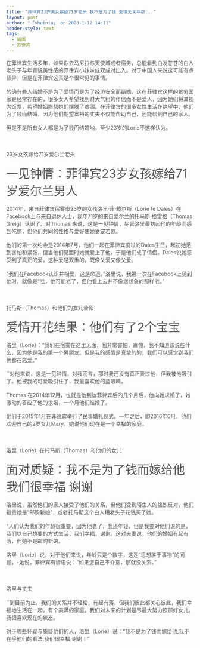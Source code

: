 ```yaml
---
title: "菲律宾23岁美女嫁给71岁老头 我不是为了钱 爱情无关年龄..."
layout: post
author: "「shuiniu」 on 2020-1-12 14:11"
header-style: text
tags:
  - 新闻
  - 菲律宾
---
```


<head></head>
<body>
 <font color="#555555">在菲律宾生活多年，如果你去马尼拉与天使城或者宿务，总能看到白发苍苍的白人老头子与年青貌美性感的菲律宾小妹妹成双成对出入。对于中国人来说这可能有点怪异，但是在菲律宾这真是个很常见的事情。</font>
 <br> 
 <br> 
 <font color="#555555">的确有些人结婚不是为了爱情而是为了经济安全而结婚。这在菲律宾这样的贫穷国家是经常存在的，很多女人希望找到财大气粗的伴侣而不是爱人，因为她们将其视为饭票，希望婚姻能帮她们摆脱了贫困。在菲律宾的很多女性生活在绝望中，他们为了钱而结婚，因为他们期望富裕的丈夫不仅能帮助自己，还能帮到自己的家人。</font>
 <br> 
 <br> 
 <font color="#555555">但是不是所有女人都是为了钱而结婚哟，至少23岁的Lorie不这样认为。</font>
 <br> 
 <br> 
 <br> 
 <br> 
 <font color="#555555">23岁女孩嫁给71岁爱尔兰老头</font>
 <br> 
 <br> 
 <font size="6"><font color="#555555">一见钟情：菲律宾23岁女孩嫁给71岁爱尔兰男人</font></font>
 <br> 
 <br> 
 <font color="#555555">2014年，来自菲律宾宿雾市23岁的女孩洛里·菲·戴尔斯（Lorie fe Dales）在Facebook上与来自退休人士，现年71岁的来自爱尔兰的托马斯·格雷格（Thomas Greig）认识了。对Thomas 来说，这是一见钟情，尽管洛里最初因他的年龄而感到吃惊，但他们共同的性格与爱好使她受宠若惊。</font>
 <br> 
 <br> 
 <font color="#555555">他们的第一次约会是2014年7月，他们一起在菲律宾度过的Dales生日，起初她感到害怕和紧张，但当他们见面时她就爱上了他，于是他们成了情侣。Dales说她感受到了真正的爱，这种爱是双重的，既像父爱又像父爱。</font>
 <br> 
 <br> 
 <font color="#555555">“我们在Facebook认识并相爱，这是命运。”洛里说，我第一次在Facebook上见到他时，就像是“哇，他可能老了，但他看上去并不像您想象的那样老。”</font>
 <br> 
 <br> 
 <br> 
 <br> 
 <font color="#555555">托马斯（Thomas）和他们的女儿合影</font>
 <br> 
 <br> 
 <font size="6"><font color="#555555">爱情开花结果：他们有了2个宝宝</font></font>
 <br> 
 <br> 
 <font color="#555555">洛里（Lorie）：“我们在宿雾在这里见面，我非常害怕，震惊，我不知道该说些什么，因为他是我的第一个男朋友。但是我的感情是真挚的的，我们可以感觉到我们俩都在恋爱。”</font>
 <br> 
 <br> 
 <font color="#555555">``对他来说，这是一见钟情，对我而言，那时我还没有真正爱过他，但我被他吸引了。他被我的可爱吸引住了，我最喜欢他的蓝眼睛。</font>
 <br> 
 <br> 
 <font color="#555555">Thomas 在2014年12月，也就是他到达菲律宾后的几个月后，他向她求婚了，她激动的答应了他的求婚，一个月他们结婚了。</font>
 <br> 
 <br> 
 <font color="#555555">他们于2015年1月在菲律宾举行了民事婚礼仪式。一年之后，即2016年6月，他们欢迎自己的2岁女儿Mary，她说他们现在是一个幸福的家庭。</font>
 <br> 
 <br> 
 <br> 
 <br> 
 <font color="#555555">洛里（Lorie）在托马斯（Thomas）和他们的女儿</font>
 <br> 
 <br> 
 <font size="6"><font color="#555555">面对质疑：我不是为了钱而嫁给他 我们很幸福 谢谢</font></font>
 <br> 
 <br> 
 <font color="#555555">洛里说，虽然他们的家人接受了他们的关系，但他们受到陌生人的强烈反对，他们指责她是“邮购新娘”，或者托马斯这个白人糟老头子花钱买了她。</font>
 <br> 
 <br> 
 <font color="#555555">“人们认为我们的年龄很重要，因为他老了，我还年轻，但是我要对他们说的是，我们以自己想要的方式生活，我们幸福，谢谢。这对夫妻说，他们的婚姻有起有落，但她不是邮购新娘。</font>
 <br> 
 <br> 
 <font color="#555555">洛里（Lorie）说，对于他们来说，年龄只是个数字，这是“思想胜于事物”的问题，-她说，菲律宾有谚语说：“如果您自己不介意，那就没关系。”</font>
 <br> 
 <br> 
 <br> 
 <br> 
 <font color="#555555">洛里与丈夫</font>
 <br> 
 <br> 
 <font color="#555555">``到目前为止，我们的关系并不轻松，有起有落，但我们彼此都关心彼此，我们幸福地生活在一起，有个美满的家庭。我们对未来的计划是尽最大努力照顾好女儿。我很喜欢现在的状态。</font>
 <br> 
 <br> 
 <font color="#555555">对于哪些怀疑与质疑他们的人，洛里（Lorie）说：“我不是为了钱而嫁给他,我不在乎他们的看法,我们很幸福,谢谢！”</font>
 <br>
</body>


